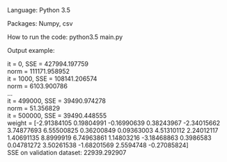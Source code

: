 Language: Python 3.5  

Packages: Numpy, csv  

How to run the code: python3.5 main.py

Output example:

it = 0, SSE = 427994.197759  
norm = 111171.958952  
it = 1000, SSE = 108141.206574  
norm = 6103.900786  
...  
it = 499000, SSE = 39490.974278  
norm = 51.356829  
it = 500000, SSE = 39490.448555  
weight = [-2.91384105  0.19804991 -0.16990639  0.38243967 -2.34015662  3.74877693
  6.55500825  0.36200849  0.09363003  4.51310112  2.24012117  1.40691135
  8.8999919   6.74963861  1.14803216 -3.18468863  0.3986583   0.04781272
  3.50261538 -1.68201569  2.5594748  -0.27085824]  
SSE on validation dataset: 22939.292907